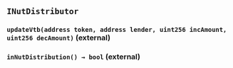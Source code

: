 ## `INutDistributor`






### `updateVtb(address token, address lender, uint256 incAmount, uint256 decAmount)` (external)





### `inNutDistribution() → bool` (external)






